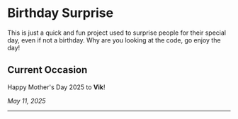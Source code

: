 # Birthday Surprise

This is just a quick and fun project used to surprise people for their special day, even if not a birthday. Why are you looking at the code, go enjoy the day!

## Current Occasion

Happy Mother's Day 2025 to **Vik**!

*May 11, 2025*

---